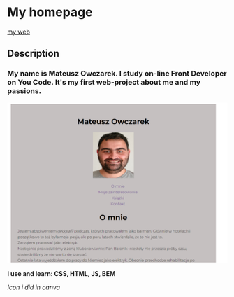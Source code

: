 # My homepage

[my web](https://mateuszowczarek28.github.io/homepage/)
## Description

### My name is Mateusz Owczarek. I study on-line Front Developer on You Code. It's my first web-project about me and my passions.


![view web](https://github.com/MateuszOwczarek28/homepage/blob/main/picture/scan.png)


**I use and learn: CSS, HTML, JS, BEM**

*Icon i did in canva*

